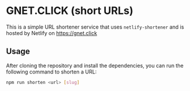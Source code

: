 # GNET.CLICK (short URLs)

This is a simple URL shortener service that uses `netlify-shortener` and is hosted by Netlify on https://gnet.click

## Usage

After cloning the repository and install the dependencies, you can run the following command to shorten a URL:

```bash
npm run shorten <url> [slug]
```
